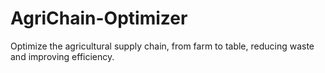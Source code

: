 # AgriChain-Optimizer
Optimize the agricultural supply chain, from farm to table, reducing waste and improving efficiency.
